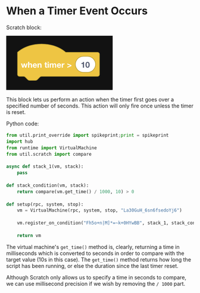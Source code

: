 # When a Timer Event Occurs

Scratch block:

![when timer](https://raw.githubusercontent.com/markbush/mindstorms-51515/master/blocks/event/when-timer.png)

This block lets us perform an action when the timer first goes over a specified number of seconds.  This action will only fire once unless the timer is reset.

Python code:

```python
from util.print_override import spikeprint;print = spikeprint
import hub
from runtime import VirtualMachine
from util.scratch import compare

async def stack_1(vm, stack):
    pass

def stack_condition(vm, stack):
    return compare(vm.get_time() / 1000, 10) > 0

def setup(rpc, system, stop):
    vm = VirtualMachine(rpc, system, stop, "La30GuH_6sn6fsedoYj6")

    vm.register_on_condition("Fh5o+n|M]*=~k+0HYwBB", stack_1, stack_condition)

    return vm
```

The virtual machine's `get_time()` method is, clearly, returning a time in milliseconds which is converted to seconds in order to compare with the target value (10s in this case).  The `get_time()` method returns how long the script has been running, or else the duration since the last timer reset.

Although Scratch only allows us to specify a time in seconds to compare, we can use millisecond precision if we wish by removing the `/ 1000` part.
